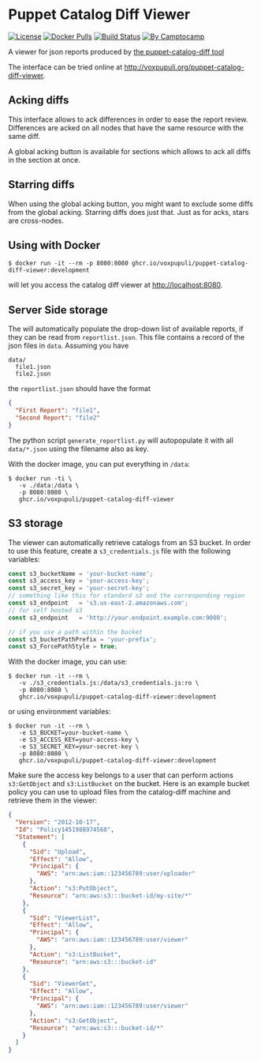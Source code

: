 Puppet Catalog Diff Viewer
===========================

[![License](https://img.shields.io/github/license/camptocamp/puppet-catalog-diff-viewer.svg)](https://github.com/camptocamp/puppet-catalog-diff-viewer/blob/master/LICENSE)
[![Docker Pulls](https://img.shields.io/docker/pulls/camptocamp/puppet-catalog-diff-viewer.svg)](https://hub.docker.com/r/camptocamp/puppet-catalog-diff-viewer/)
[![Build Status](https://img.shields.io/travis/camptocamp/puppet-catalog-diff-viewer/master.svg)](https://travis-ci.org/camptocamp/puppet-catalog-diff-viewer)
[![By Camptocamp](https://img.shields.io/badge/by-camptocamp-fb7047.svg)](http://www.camptocamp.com)


A viewer for json reports produced by [the puppet-catalog-diff tool](https://github.com/voxpupuli/puppet-catalog-diff)

The interface can be tried online at http://voxpupuli.org/puppet-catalog-diff-viewer.

Acking diffs
------------

This interface allows to ack differences in order to ease the report review. Differences are acked on all nodes that have the same resource with the same diff.

A global acking button is available for sections which allows to ack all diffs in the section at once.

Starring diffs
--------------

When using the global acking button, you might want to exclude some diffs from the global acking. Starring diffs does just that. Just as for acks, stars are cross-nodes.

Using with Docker
-----------------

```shell
$ docker run -it --rm -p 8080:8080 ghcr.io/voxpupuli/puppet-catalog-diff-viewer:development
```

will let you access the catalog diff viewer at [http://localhost:8080](http://localhost:8080).

Server Side storage
-------------------

The will automatically populate the drop-down list of available reports, if they can be read from `reportlist.json`.
This file contains a record of the json files in `data`.
Assuming you have

```text
data/
  file1.json
  file2.json
```

the `reportlist.json` should have the format

```json
{
  "First Report": "file1",
  "Second Report": "file2"
}
```

The python script `generate_reportlist.py` will autopopulate it with all `data/*.json` using the filename also as key.

With the docker image, you can put everything in `/data`:

```shell
$ docker run -ti \
   -v ./data:/data \
   -p 8080:8080 \
   ghcr.io/voxpupuli/puppet-catalog-diff-viewer
```

S3 storage
----------

The viewer can automatically retrieve catalogs from an S3 bucket. In order to use this feature, create a `s3_credentials.js` file with the following variables:

```javascript
const s3_bucketName = 'your-bucket-name';
const s3_access_key = 'your-access-key';
const s3_secret_key = 'your-secret-key';
// something like this for standard s3 and the corresponding region
const s3_endpoint   = 's3.us-east-2.amazonaws.com';
// for self hosted s3
const s3_endpoint   = 'http://your.endpoint.example.com:9000';

// if you use a path within the bucket
const s3_bucketPathPrefix = 'your-prefix';
const s3_ForcePathStyle = true;
```

With the docker image, you can use:

```shell
$ docker run -it --rm \
   -v ./s3_credentials.js:/data/s3_credentials.js:ro \
   -p 8080:8080 \
   ghcr.io/voxpupuli/puppet-catalog-diff-viewer:development
```

or using environment variables:

```shell
$ docker run -it --rm \
   -e S3_BUCKET=your-bucket-name \
   -e S3_ACCESS_KEY=your-access-key \
   -e S3_SECRET_KEY=your-secret-key \
   -p 8080:8080 \
   ghcr.io/voxpupuli/puppet-catalog-diff-viewer:development
```

Make sure the access key belongs to a user that can perform actions `s3:GetObject` and `s3:ListBucket` on the bucket. Here is an example bucket policy you can use to upload files from the catalog-diff machine and retrieve them in the viewer:

```json
{
  "Version": "2012-10-17",
  "Id": "Policy1451988974568",
  "Statement": [
    {
      "Sid": "Upload",
      "Effect": "Allow",
      "Principal": {
        "AWS": "arn:aws:iam::123456789:user/uploader"
      },
      "Action": "s3:PutObject",
      "Resource": "arn:aws:s3:::bucket-id/my-site/*"
    },
    {
      "Sid": "ViewerList",
      "Effect": "Allow",
      "Principal": {
        "AWS": "arn:aws:iam::123456789:user/viewer"
      },
      "Action": "s3:ListBucket",
      "Resource": "arn:aws:s3:::bucket-id"
    },
    {
      "Sid": "ViewerGet",
      "Effect": "Allow",
      "Principal": {
        "AWS": "arn:aws:iam::123456789:user/viewer"
      },
      "Action": "s3:GetObject",
      "Resource": "arn:aws:s3:::bucket-id/*"
    }
  ]
}
```
